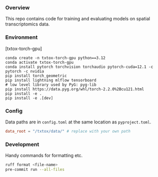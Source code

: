 ### Overview

This repo contains code for training and evaluating models on spatial transcriptomics data.

### Environment

[txtox-torch-gpu]
```
conda create -n txtox-torch-gpu python==3.12
conda activate txtox-torch-gpu
conda install pytorch torchvision torchaudio pytorch-cuda=12.1 -c pytorch -c nvidia
pip install torch_geometric
pip install lightning mlflow tensorboard
# low level library used by PyG: pyg-lib
pip install https://data.pyg.org/whl/torch-2.2.0%2Bcu121.html
pip install -e .
pip install -e .[dev] 
```

### Config

Data paths are in `config.toml` at the same location as `pyproject.toml`.

```toml
data_root = "/txtox/data/" # replace with your own path
```

### Development

Handy commands for formatting etc.

```bash
ruff format <file-name>
pre-commit run --all-files
```

